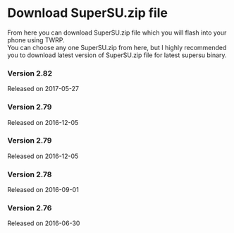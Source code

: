 # Download SuperSU.zip file
From here you can download SuperSU.zip file which you will flash into your phone using TWRP.  
You can choose any one SuperSU.zip from here, but I highly recommended you to download latest version of SuperSU.zip file for latest supersu binary.


### Version 2.82
Released on 2017-05-27

### Version 2.79
Released on 2016-12-05

### Version 2.79
Released on 2016-12-05

### Version 2.78
Released on 2016-09-01

### Version 2.76
Released on 2016-06-30
